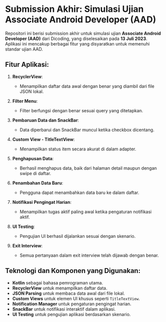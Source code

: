 # Submission Akhir: Simulasi Ujian Associate Android Developer (AAD)

Repositori ini berisi submission akhir untuk simulasi ujian **Associate Android Developer (AAD)** dari Dicoding, yang diselesaikan pada **13 Juli 2023**. Aplikasi ini mencakup berbagai fitur yang disyaratkan untuk memenuhi standar ujian AAD.

## Fitur Aplikasi:
1. **RecyclerView**:
   - Menampilkan daftar data awal dengan benar yang diambil dari file JSON lokal.

2. **Filter Menu**:
   - Filter berfungsi dengan benar sesuai query yang ditetapkan.

3. **Pembaruan Data dan SnackBar**:
   - Data diperbarui dan SnackBar muncul ketika checkbox dicentang.

4. **Custom View - TitleTextView**:
   - Menampilkan status item secara akurat di dalam adapter.

5. **Penghapusan Data**:
   - Berhasil menghapus data, baik dari halaman detail maupun dengan swipe di daftar.

6. **Penambahan Data Baru**:
   - Pengguna dapat menambahkan data baru ke dalam daftar.

7. **Notifikasi Pengingat Harian**:
   - Menampilkan tugas aktif paling awal ketika pengaturan notifikasi aktif.

8. **UI Testing**:
   - Pengujian UI berhasil dijalankan sesuai dengan skenario.

9. **Exit Interview**:
   - Semua pertanyaan dalam exit interview telah dijawab dengan benar.

## Teknologi dan Komponen yang Digunakan:
- **Kotlin** sebagai bahasa pemrograman utama.
- **RecyclerView** untuk menampilkan daftar data.
- **JSON Parsing** untuk membaca data awal dari file lokal.
- **Custom Views** untuk elemen UI khusus seperti `TitleTextView`.
- **Notification Manager** untuk pengaturan pengingat harian.
- **SnackBar** untuk notifikasi interaktif dalam aplikasi.
- **UI Testing** untuk pengujian aplikasi berdasarkan skenario.

